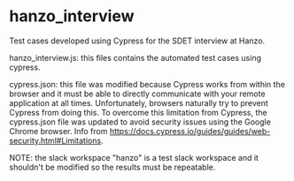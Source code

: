 # hanzo_interview
Test cases developed using Cypress for the SDET interview at Hanzo.

hanzo_interview.js: this files contains the automated test cases using cypress.

cypress.json: this file was modified because Cypress works from within the browser and it must be able 
to directly communicate with your remote application at all times. Unfortunately, 
browsers naturally try to prevent Cypress from doing this. To overcome this limitation from Cypress, the cypress.json file was  updated to avoid security issues using the Google Chrome browser.
Info from https://docs.cypress.io/guides/guides/web-security.html#Limitations.

NOTE: the slack workspace "hanzo" is a test slack workspace and it shouldn't be modified so the results must be repeatable.

